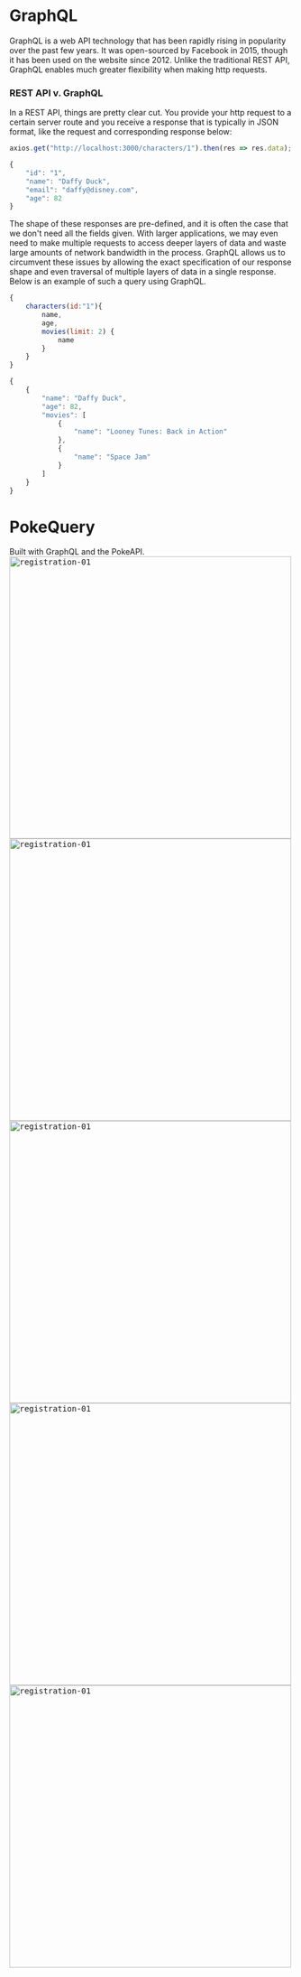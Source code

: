# GraphQL
GraphQL is a web API technology that has been rapidly rising in popularity over the past few years. It was open-sourced by Facebook in 2015, though it has been used on the website since 2012. Unlike the traditional REST API, GraphQL enables much greater flexibility when making http requests.

### REST API v. GraphQL
In a REST API, things are pretty clear cut. You provide your http request to a certain server route and you receive a response that is typically in JSON format, like the request and corresponding response below:

```javascript
axios.get("http://localhost:3000/characters/1").then(res => res.data);
```

```javascript
{
    "id": "1",
    "name": "Daffy Duck",
    "email": "daffy@disney.com",
    "age": 82
}
```

The shape of these responses are pre-defined, and it is often the case that we don't need all the fields given. With larger applications, we may even need to make multiple requests to access deeper layers of data and waste large amounts of network bandwidth in the process. GraphQL allows us to circumvent these issues by allowing the exact specification of our response shape and even traversal of multiple layers of data in a single response. Below is an example of such a query using GraphQL.

```javascript
{
    characters(id:"1"){
        name,
        age,
        movies(limit: 2) {
            name
        }
    }
}
```

```javascript
{
    {
        "name": "Daffy Duck",
        "age": 82,
        "movies": [
            {
                "name": "Looney Tunes: Back in Action"
            },
            {
                "name": "Space Jam"
            }
        ]
    }
}
```

# PokeQuery
Built with GraphQL and the PokeAPI.
<kbd><img align="left" width="500" src="https://i.ibb.co/89LRmWh/poke-01.png" alt="registration-01" border="0"></kbd><br/><br/>
<kbd><img align="left" width="500" src="https://i.ibb.co/hyfLX9N/poke-02.png" alt="registration-01" border="0"></kbd><br/><br/>
<kbd><img align="left" width="500" src="https://i.ibb.co/WkS4xJY/poke-03.png" alt="registration-01" border="0"></kbd><br/><br/>
<kbd><img align="left" width="500" src="https://i.ibb.co/Cb8qYnx/poke-04.png" alt="registration-01" border="0"></kbd><br/><br/>
<kbd><img align="left" width="500" src="https://i.ibb.co/kX71Jz3/poke-05.png" alt="registration-01" border="0"></kbd><br/><br/>






